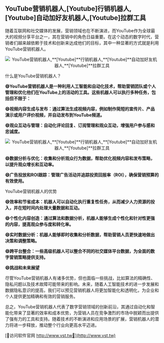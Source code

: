 ## **YouTube营销机器人,**[Youtube]**行销机器人,**[Youtube]**自动加好友机器人,**[Youtube]**拉群工具**

随着互联网和社交媒体的发展，营销领域也在不断演进，而YouTube作为全球最大的视频分享平台之一，其在营销中的角色日益重要。在这个动态的数字时代，营销者们越来越依赖于技术和创新来达成他们的目标，其中一种显著的方式就是利用YouTube营销机器人。

 <center><img src="https://vst.tw/MP4/tuiguang/png/6.png" alt="YouTube营销机器人,**[Youtube]**行销机器人,**[Youtube]**自动加好友机器人,**[Youtube]**拉群工具"></center>

什么是YouTube营销机器人？

**😄YouTube营销机器人是一种利用人工智能和自动化技术，帮助营销团队或个人管理和优化他们在YouTube上的活动的工具。这些机器人可以执行多种任务，包括但不限于：**

**😄视频内容生成与发布：通过算法生成视频内容，例如制作简短的宣传片、产品演示或用户评价视频，并自动发布到YouTube频道。**

**😄观众互动与管理：自动化评论回复、订阅管理和观众互动，增强用户参与感和忠诚度。**

 <center><img src="https://vst.tw/MP4/tuiguang/png/3.png" alt="YouTube营销机器人,**[Youtube]**行销机器人,**[Youtube]**自动加好友机器人,**[Youtube]**拉群工具"></center>

**😄数据分析与优化：收集和分析观众行为数据，帮助优化视频内容和发布策略，以提升观众增长和互动率。**

**😄广告投放和ROI跟踪：管理广告活动并追踪投资回报率（ROI），确保营销预算的有效使用。**

YouTube营销机器人的优势

**😄效率和节省成本：机器人可以自动化执行重复性任务，从而减少人力资源的投入，并在短时间内处理大量数据和互动。**

**😄个性化内容创造：通过算法和数据分析，机器人能够生成个性化和针对性更强的内容，提高观众参与度和转化率。**

**😄实时数据分析：机器人能够即时收集和分析数据，帮助营销人员更快速地做出决策和调整策略。**

**😄跨平台整合：一些高级机器人可以整合不同的社交媒体平台数据，为全面的数字营销策略提供支持。**

**😄挑战和未来展望**

尽管YouTube营销机器人有诸多优势，但也面临一些挑战，比如算法的精确性、隐私问题以及技术故障可能带来的影响。未来，随着人工智能技术的进一步发展和数据隐私意识的提高，我们可以预见营销机器人将更加智能化和透明化，为企业和个人提供更加精确和有效的营销服务。

总之，YouTube营销机器人代表了数字营销领域的创新前沿，其通过自动化和智能化带来了显著的效率和成本优势，为营销人员在竞争激烈的市场中脱颖而出提供了强有力的工具和支持。随着技术的不断演进和应用场景的扩展，营销机器人的潜力将进一步释放，推动整个行业向更高水平迈进。


[👻访问软件官网 http://www.vst.tw👻](http://www.vst.tw)
